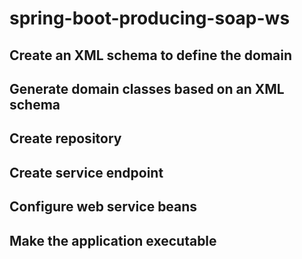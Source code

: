 # spring-boot-producing-soap-ws
## Create an XML schema to define the domain
## Generate domain classes based on an XML schema
## Create repository
## Create service endpoint
## Configure web service beans
## Make the application executable
